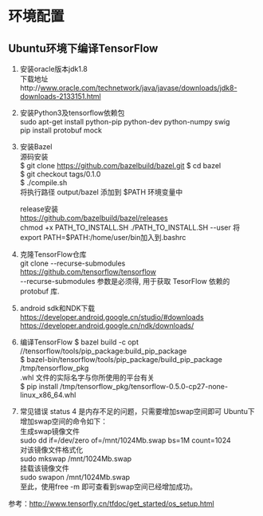 # 环境配置
## Ubuntu环境下编译TensorFlow
1. 安装oracle版本jdk1.8  
	下载地址http://www.oracle.com/technetwork/java/javase/downloads/jdk8-downloads-2133151.html	
2. 安装Python3及tensorflow依赖包	
	sudo apt-get install python-pip python-dev python-numpy swig	
	pip install protobuf mock	
3. 安装Bazel	
	源码安装	
	$ git clone https://github.com/bazelbuild/bazel.git	
	$ cd bazel	
	$ git checkout tags/0.1.0	
	$ ./compile.sh	
	将执行路径 output/bazel 添加到 $PATH 环境变量中	

	release安装	
	https://github.com/bazelbuild/bazel/releases	
	chmod +x PATH_TO_INSTALL.SH	
	./PATH_TO_INSTALL.SH --user	
	将export PATH=$PATH:/home/user/bin加入到.bashrc	
4. 克隆TensorFlow仓库	
	git clone --recurse-submodules https://github.com/tensorflow/tensorflow	  
	--recurse-submodules 参数是必须得, 用于获取 TesorFlow 依赖的 protobuf 库.	  
5. android sdk和NDK下载  	
	https://developer.android.google.cn/studio/#downloads  	
	https://developer.android.google.cn/ndk/downloads/  
6. 编译TensorFlow
	$ bazel build -c opt //tensorflow/tools/pip_package:build_pip_package	
	$ bazel-bin/tensorflow/tools/pip_package/build_pip_package /tmp/tensorflow_pkg	
	.whl 文件的实际名字与你所使用的平台有关		
	$ pip install /tmp/tensorflow_pkg/tensorflow-0.5.0-cp27-none-linux_x86_64.whl		
7. 常见错误
	status 4 是内存不足的问题，只需要增加swap空间即可	
	Ubuntu下增加swap空间的命令如下：	
	生成swap镜像文件	
	sudo dd if=/dev/zero of=/mnt/1024Mb.swap bs=1M count=1024	
	对该镜像文件格式化	
	sudo mkswap /mnt/1024Mb.swap	
	挂载该镜像文件	 
	sudo swapon /mnt/1024Mb.swap	
	至此，使用free -m 即可查看到swap空间已经增加成功。	


参考：http://www.tensorfly.cn/tfdoc/get_started/os_setup.html